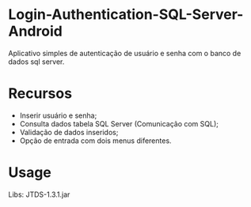 # Login-Authentication-SQL-Server-Android
Aplicativo simples de autenticação de usuário e senha com o banco de dados sql server.

# Recursos 

* Inserir usuário e senha; 
* Consulta dados tabela SQL Server (Comunicação com SQL); 
* Validação de dados inseridos; 
* Opção de entrada com dois menus diferentes.

# Usage

Libs: JTDS-1.3.1.jar



